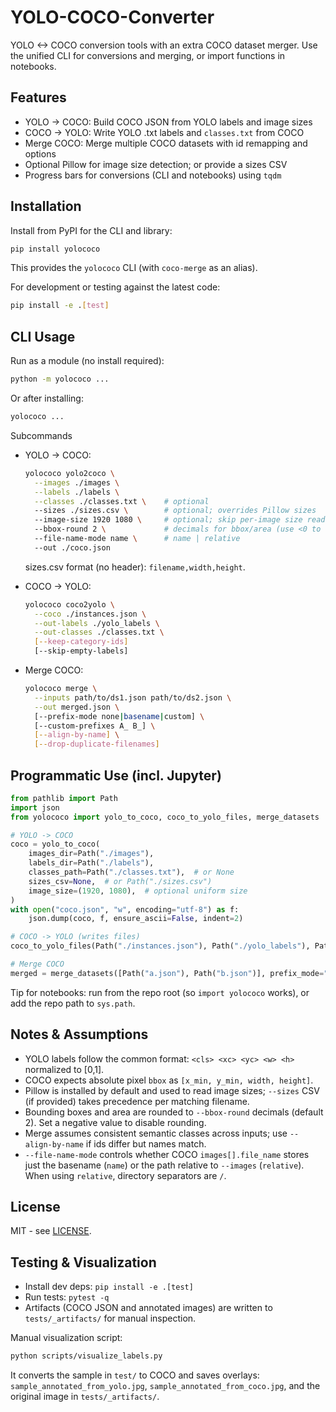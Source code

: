 # YOLO-COCO-Converter

YOLO <-> COCO conversion tools with an extra COCO dataset merger. Use the unified
CLI for conversions and merging, or import functions in notebooks.

## Features
- YOLO -> COCO: Build COCO JSON from YOLO labels and image sizes
- COCO -> YOLO: Write YOLO .txt labels and `classes.txt` from COCO
- Merge COCO: Merge multiple COCO datasets with id remapping and options
- Optional Pillow for image size detection; or provide a sizes CSV
- Progress bars for conversions (CLI and notebooks) using `tqdm`

## Installation
Install from PyPI for the CLI and library:
```bash
pip install yolococo
```
This provides the `yolococo` CLI (with `coco-merge` as an alias).

For development or testing against the latest code:
```bash
pip install -e .[test]
```

## CLI Usage
Run as a module (no install required):
```bash
python -m yolococo ...
```

Or after installing:
```bash
yolococo ...
```

Subcommands
- YOLO -> COCO:
  ```bash
  yolococo yolo2coco \
    --images ./images \
    --labels ./labels \
    --classes ./classes.txt \    # optional
    --sizes ./sizes.csv \        # optional; overrides Pillow sizes
    --image-size 1920 1080 \     # optional; skip per-image size reads
    --bbox-round 2 \             # decimals for bbox/area (use <0 to disable)
    --file-name-mode name \      # name | relative
    --out ./coco.json
  ```
  sizes.csv format (no header): `filename,width,height`.

- COCO -> YOLO:
  ```bash
  yolococo coco2yolo \
    --coco ./instances.json \
    --out-labels ./yolo_labels \
    --out-classes ./classes.txt \
    [--keep-category-ids]
    [--skip-empty-labels]
  ```

- Merge COCO:
  ```bash
  yolococo merge \
    --inputs path/to/ds1.json path/to/ds2.json \
    --out merged.json \
    [--prefix-mode none|basename|custom] \
    [--custom-prefixes A_ B_] \
    [--align-by-name] \
    [--drop-duplicate-filenames]
  ```

## Programmatic Use (incl. Jupyter)
```python
from pathlib import Path
import json
from yolococo import yolo_to_coco, coco_to_yolo_files, merge_datasets

# YOLO -> COCO
coco = yolo_to_coco(
    images_dir=Path("./images"),
    labels_dir=Path("./labels"),
    classes_path=Path("./classes.txt"),  # or None
    sizes_csv=None,  # or Path("./sizes.csv")
    image_size=(1920, 1080),  # optional uniform size
)
with open("coco.json", "w", encoding="utf-8") as f:
    json.dump(coco, f, ensure_ascii=False, indent=2)

# COCO -> YOLO (writes files)
coco_to_yolo_files(Path("./instances.json"), Path("./yolo_labels"), Path("./classes.txt"))

# Merge COCO
merged = merge_datasets([Path("a.json"), Path("b.json")], prefix_mode="basename")
```
Tip for notebooks: run from the repo root (so `import yolococo` works), or add the repo path to `sys.path`.

## Notes & Assumptions
- YOLO labels follow the common format: `<cls> <xc> <yc> <w> <h>` normalized to [0,1].
- COCO expects absolute pixel `bbox` as `[x_min, y_min, width, height]`.
- Pillow is installed by default and used to read image sizes; `--sizes` CSV (if provided) takes precedence per matching filename.
- Bounding boxes and area are rounded to `--bbox-round` decimals (default 2). Set a negative value to disable rounding.
- Merge assumes consistent semantic classes across inputs; use `--align-by-name` if ids differ but names match.
- `--file-name-mode` controls whether COCO `images[].file_name` stores just the basename (`name`) or the path relative to `--images` (`relative`). When using `relative`, directory separators are `/`.

## License
MIT - see [LICENSE](LICENSE).

## Testing & Visualization
- Install dev deps: `pip install -e .[test]`
- Run tests: `pytest -q`
- Artifacts (COCO JSON and annotated images) are written to `tests/_artifacts/` for manual inspection.

Manual visualization script:
```bash
python scripts/visualize_labels.py
```
It converts the sample in `test/` to COCO and saves overlays: `sample_annotated_from_yolo.jpg`, `sample_annotated_from_coco.jpg`, and the original image in `tests/_artifacts/`.

